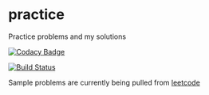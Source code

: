# practice
Practice problems and my solutions

[![Codacy Badge](https://api.codacy.com/project/badge/Grade/0a5447948ce649c794a877a9da210fb2)](https://app.codacy.com/app/bvisin/practice?utm_source=github.com&utm_medium=referral&utm_content=bvisin/practice&utm_campaign=Badge_Grade_Settings)

[![Build Status](https://travis-ci.org/bvisin/practice.svg?branch=master)](https://travis-ci.org/bvisin/practice)

Sample problems are currently being pulled from [leetcode](https://leetcode.com)